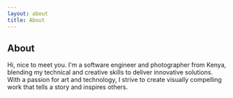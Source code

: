 ```yaml
---
layout: about
title: About
---
```


## About

Hi, nice to meet you.
I'm a software engineer and photographer from Kenya, blending my technical and creative skills to deliver innovative solutions. With a passion for art and technology, I strive to create visually compelling work that tells a story and inspires others.
